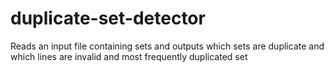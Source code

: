 # duplicate-set-detector
Reads an input file containing sets and outputs which sets are duplicate and which lines are invalid and most frequently duplicated set

